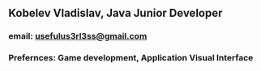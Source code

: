## Kobelev Vladislav, Java Junior Developer 
### email: usefulus3rl3ss@gmail.com
### Prefernces: Game development, Application Visual Interface
